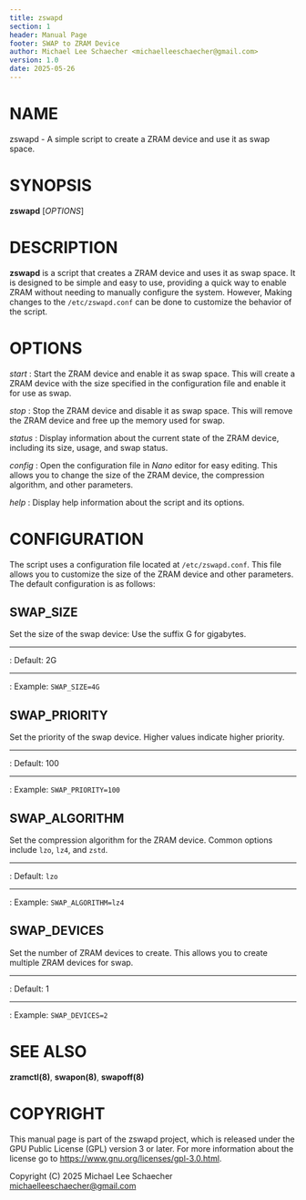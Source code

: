```yaml
---
title: zswapd
section: 1
header: Manual Page
footer: SWAP to ZRAM Device
author: Michael Lee Schaecher <michaelleeschaecher@gmail.com>
version: 1.0
date: 2025-05-26
---
```


# NAME

zswapd - A simple script to create a ZRAM device and use it as swap space.

# SYNOPSIS

**zswapd** [_OPTIONS_]

# DESCRIPTION

**zswapd** is a script that creates a ZRAM device and uses it as swap space. It is designed to be simple and easy to use, providing a quick way to enable ZRAM without needing to manually configure the system. However, Making changes to the `/etc/zswapd.conf` can be done to customize the behavior of the script.

# OPTIONS

_start_
: Start the ZRAM device and enable it as swap space. This will create a ZRAM device with the size specified in the configuration file and enable it for use as swap.

_stop_
: Stop the ZRAM device and disable it as swap space. This will remove the ZRAM device and free up the memory used for swap.

_status_
: Display information about the current state of the ZRAM device, including its size, usage, and swap status.

_config_
: Open the configuration file in _Nano_ editor for easy editing. This allows you to change the size of the ZRAM device, the compression algorithm, and other parameters.

_help_
: Display help information about the script and its options.

# CONFIGURATION

The script uses a configuration file located at `/etc/zswapd.conf`. This file allows you to customize the size of the ZRAM device and other parameters. The default configuration is as follows:

## SWAP_SIZE

Set the size of the swap device: Use the suffix G for gigabytes.

---

:   Default: 2G

---

:   Example: `SWAP_SIZE=4G`

## SWAP_PRIORITY

Set the priority of the swap device. Higher values indicate higher priority.

---

:   Default: 100

---

:   Example: `SWAP_PRIORITY=100`

## SWAP_ALGORITHM

Set the compression algorithm for the ZRAM device. Common options include `lzo`, `lz4`, and `zstd`.

---

:   Default: `lzo`

---

:   Example: `SWAP_ALGORITHM=lz4`

## SWAP_DEVICES

Set the number of ZRAM devices to create. This allows you to create multiple ZRAM devices for swap.

---

:   Default: 1

---

:   Example: `SWAP_DEVICES=2`

# SEE ALSO

**zramctl(8)**, **swapon(8)**, **swapoff(8)**

# COPYRIGHT

This manual page is part of the zswapd project, which is released under the GPU Public License (GPL) version 3 or later. For more information about the license go to <https://www.gnu.org/licenses/gpl-3.0.html>.

Copyright (C) 2025 Michael Lee Schaecher <michaelleeschaecher@gmail.com>
